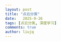 ```yaml
---
layout: post
title: "点云分类"
date:   2025-9-26
tags: [点云分类, 深度学习]
comments: true
author: liujq
---
```

